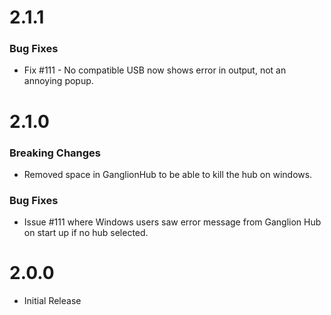 # 2.1.1

### Bug Fixes
* Fix #111 - No compatible USB now shows error in output, not an annoying popup.

# 2.1.0

### Breaking Changes
* Removed space in GanglionHub to be able to kill the hub on windows.

### Bug Fixes
* Issue #111 where Windows users saw error message from Ganglion Hub on start up if no hub selected.

# 2.0.0

* Initial Release
